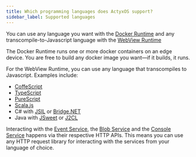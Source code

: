 ```yaml
---
title: Which programming languages does ActyxOS support?
sidebar_label: Supported languages
---
```


You can use any language you want with the [Docker Runtime](/os/docs/docker-runtime.html) and any transcompile-to-Javascript language with the [WebView Runtime](/os/docs/webview-runtime.html)

The Docker Runtime runs one or more docker containers on an edge device. You are free to build any docker image you want&mdash;if it builds, it runs.

For the WebView Runtime, you can use any language that transcompiles to Javascript. Examples include:

- [CoffeScript](https://coffeescript.org)
- [TypeScript](https://www.typescriptlang.org)
- [PureScript](http://www.purescript.org)
- [Scala.js](https://www.scala-js.org)
- C# with [JSIL](http://jsil.org/) or [Bridge.NET](https://www.scala-js.org)
- Java with [JSweet](http://www.jsweet.org) or [J2CL](https://github.com/google/j2cl)

Interacting with the [Event Service](/os/docs/event-service.html), the [Blob Service](/os/docs/blob-service.html) and the [Console Service](/os/docs/console-service) happens via their respective HTTP APIs. This means you can use any HTTP request library for interacting with the services from your language of choice.
